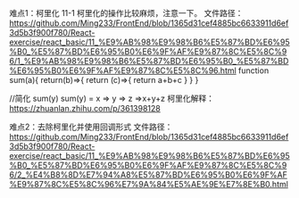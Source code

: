 难点1：柯里化
11-1 柯里化的操作比较麻烦，注意一下。 文件路径：https://github.com/Ming233/FrontEnd/blob/1365d31cef4885bc6633911d6ef3d5b3f900f780/React-exercise/react_basic/11_%E9%AB%98%E9%98%B6%E5%87%BD%E6%95%B0_%E5%87%BD%E6%95%B0%E6%9F%AF%E9%87%8C%E5%8C%96/1_%E9%AB%98%E9%98%B6%E5%87%BD%E6%95%B0_%E5%87%BD%E6%95%B0%E6%9F%AF%E9%87%8C%E5%8C%96.html
function sum(a){
    return(b)=>{
        return (c)=>{
            return a+b+c
        }
    }
}
						
//简化 sum(y)
sum(y) = x => y => z =>x+y+z
柯里化解释：https://zhuanlan.zhihu.com/p/361398128

难点2：去除柯里化并使用回调形式
文件路径：https://github.com/Ming233/FrontEnd/blob/1365d31cef4885bc6633911d6ef3d5b3f900f780/React-exercise/react_basic/11_%E9%AB%98%E9%98%B6%E5%87%BD%E6%95%B0_%E5%87%BD%E6%95%B0%E6%9F%AF%E9%87%8C%E5%8C%96/2_%E4%B8%8D%E7%94%A8%E5%87%BD%E6%95%B0%E6%9F%AF%E9%87%8C%E5%8C%96%E7%9A%84%E5%AE%9E%E7%8E%B0.html
